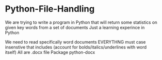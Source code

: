 # Python-File-Handling
We are trying to write a program in Python that will return some statistics on given key words from a set of documents
Just a learning experince in Python

We need to read specifically word documents
EVERYTHNG must case insenstive that includes (account for bolds/italics/underlines with word itself)
All are .docx file Package python-docx 

